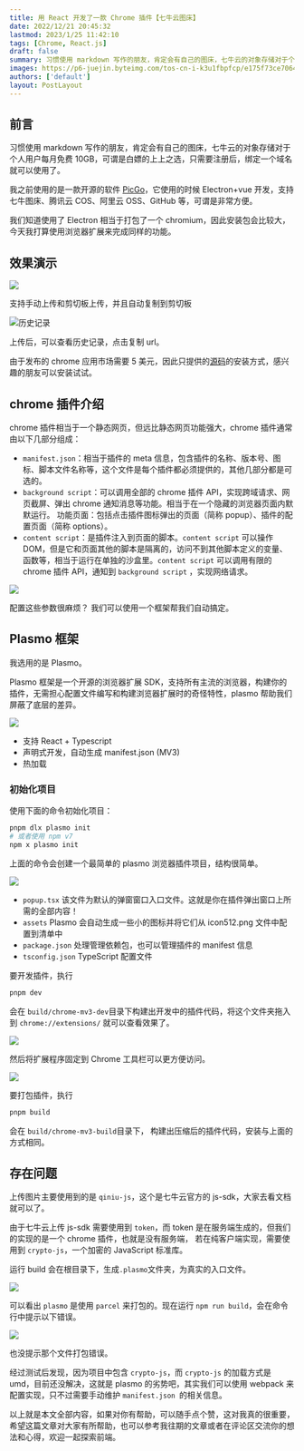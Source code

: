 ```yaml
---
title: 用 React 开发了一款 Chrome 插件【七牛云图床】
date: 2022/12/21 20:45:32
lastmod: 2023/1/25 11:42:10
tags: [Chrome, React.js]
draft: false
summary: 习惯使用 markdown 写作的朋友，肯定会有自己的图床，七牛云的对象存储对于个人用户每月免费 10GB，可谓是白嫖的上上之选，只需要注册后，绑定一个域名就可以使用了。
images: https://p6-juejin.byteimg.com/tos-cn-i-k3u1fbpfcp/e175f73ce70642b4af2b58d4de3118a4~tplv-k3u1fbpfcp-watermark.image?
authors: ['default']
layout: PostLayout
---
```


## 前言

习惯使用 markdown 写作的朋友，肯定会有自己的图床，七牛云的对象存储对于个人用户每月免费 10GB，可谓是白嫖的上上之选，只需要注册后，绑定一个域名就可以使用了。

我之前使用的是一款开源的软件 [PicGo](https://github.com/Molunerfinn/PicGo/)，它使用的时候 Electron+vue 开发，支持七牛图床、腾讯云 COS、阿里云 OSS、GitHub 等，可谓是非常方便。

我们知道使用了 Electron 相当于打包了一个 chromium，因此安装包会比较大，今天我打算使用浏览器扩展来完成同样的功能。

## 效果演示

![](https://p9-juejin.byteimg.com/tos-cn-i-k3u1fbpfcp/fbc54ec7c0ce483c8a660d947455f415~tplv-k3u1fbpfcp-watermark.image?)

支持手动上传和剪切板上传，并且自动复制到剪切板

![](https://p3-juejin.byteimg.com/tos-cn-i-k3u1fbpfcp/be1c5f66221943d4ab2f3e6d950b38fc~tplv-k3u1fbpfcp-zoom-1.image '历史记录')

上传后，可以查看历史记录，点击复制 url。

由于发布的 chrome 应用市场需要 5 美元，因此只提供的[源码](https://github.com/maqi1520/extension-qiniu-pic '源码')的安装方式，感兴趣的朋友可以安装试试。

## chrome 插件介绍

chrome 插件相当于一个静态网页，但远比静态网页功能强大，chrome 插件通常由以下几部分组成：

- `manifest.json`：相当于插件的 meta 信息，包含插件的名称、版本号、图标、脚本文件名称等，这个文件是每个插件都必须提供的，其他几部分都是可选的。
- `background script`：可以调用全部的 chrome 插件 API，实现跨域请求、网页截屏、弹出 chrome 通知消息等功能。相当于在一个隐藏的浏览器页面内默默运行。
  功能页面：包括点击插件图标弹出的页面（简称 popup）、插件的配置页面（简称 options）。
- `content script`：是插件注入到页面的脚本。`content script` 可以操作 DOM，但是它和页面其他的脚本是隔离的，访问不到其他脚本定义的变量、函数等，相当于运行在单独的沙盒里。`content script` 可以调用有限的 chrome 插件 API，通知到 `background script` ，实现网络请求。

![](https://p9-juejin.byteimg.com/tos-cn-i-k3u1fbpfcp/4505e136c46b48508ed62ce95fe9c08e~tplv-k3u1fbpfcp-watermark.image?)

配置这些参数很麻烦？ 我们可以使用一个框架帮我们自动搞定。

## Plasmo 框架

我选用的是 Plasmo。

Plasmo 框架是一个开源的浏览器扩展 SDK，支持所有主流的浏览器，构建你的插件，无需担心配置文件编写和构建浏览器扩展时的奇怪特性，plasmo 帮助我们屏蔽了底层的差异。

![](https://p3-juejin.byteimg.com/tos-cn-i-k3u1fbpfcp/faf35213cae44b288a17d7ebbc4dea43~tplv-k3u1fbpfcp-zoom-1.image)

- 支持 React + Typescript
- 声明式开发，自动生成 manifest.json (MV3)
- 热加载

### 初始化项目

使用下面的命令初始化项目：

```bash
pnpm dlx plasmo init
# 或者使用 npm v7
npm x plasmo init
```

上面的命令会创建一个最简单的 plasmo 浏览器插件项目，结构很简单。

![](https://p3-juejin.byteimg.com/tos-cn-i-k3u1fbpfcp/3b2d27751c3f491cbbccd0e6efdaea50~tplv-k3u1fbpfcp-zoom-1.image)

- `popup.tsx` 该文件为默认的弹窗窗口入口文件。这就是你在插件弹出窗口上所需的全部内容！
- `assets` Plasmo 会自动生成一些小的图标并将它们从 icon512.png 文件中配置到清单中
- `package.json` 处理管理依赖包，也可以管理插件的 manifest 信息
- `tsconfig.json` TypeScript 配置文件

要开发插件，执行

```bash
pnpm dev
```

会在 `build/chrome-mv3-dev`目录下构建出开发中的插件代码，将这个文件夹拖入到 `chrome://extensions/` 就可以查看效果了。

![](https://p3-juejin.byteimg.com/tos-cn-i-k3u1fbpfcp/52603cfdf5074c68ae7238ae085b4f5f~tplv-k3u1fbpfcp-zoom-1.image)

然后将扩展程序固定到 Chrome 工具栏可以更方便访问。

![](https://p3-juejin.byteimg.com/tos-cn-i-k3u1fbpfcp/0f79b34ec1a743b4b3245a5015802de3~tplv-k3u1fbpfcp-zoom-1.image)

要打包插件，执行

```bash
pnpm build
```

会在 `build/chrome-mv3-build`目录下， 构建出压缩后的插件代码，安装与上面的方式相同。

## 存在问题

上传图片主要使用到的是 `qiniu-js`，这个是七牛云官方的 js-sdk，大家去看文档就可以了。

由于七牛云上传 js-sdk 需要使用到 `token`，而 token 是在服务端生成的，但我们的实现的是一个 chrome 插件，也就是没有服务端， 若在纯客户端实现，需要使用到 `crypto-js`，一个加密的 JavaScript 标准库。

运行 build 会在根目录下，生成`.plasmo`文件夹，为真实的入口文件。

![](https://p3-juejin.byteimg.com/tos-cn-i-k3u1fbpfcp/16e0449b0498414eaf4c937f2b21e718~tplv-k3u1fbpfcp-zoom-1.image)

可以看出 `plasmo` 是使用 `parcel` 来打包的。现在运行 `npm run build`，会在命令行中提示以下错误。

![](https://p3-juejin.byteimg.com/tos-cn-i-k3u1fbpfcp/190fda5d3808423b8dab3d666033a9df~tplv-k3u1fbpfcp-zoom-1.image)

也没提示那个文件打包错误。

经过测试后发现，因为项目中包含 `crypto-js`，而 `crypto-js` 的加载方式是 umd，目前还没解决，这就是 plasmo 的劣势吧，其实我们可以使用 webpack 来配置实现，只不过需要手动维护 `manifest.json `的相关信息。

以上就是本文全部内容，如果对你有帮助，可以随手点个赞，这对我真的很重要，希望这篇文章对大家有所帮助，也可以参考我往期的文章或者在评论区交流你的想法和心得，欢迎一起探索前端。

